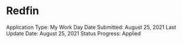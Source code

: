 # Redfin

Application Type: My Work Day
Date Submitted: August 25, 2021
Last Update Date: August 25, 2021
Status Progress: Applied